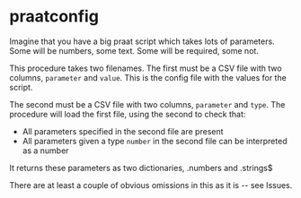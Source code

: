 # praatconfig

Imagine that you have a big praat script which takes lots of parameters. Some will be numbers, some text. Some will be required, some not.

This procedure takes two filenames. The first must be a CSV file with two columns, `parameter` and `value`. This is the config file with the values for the script.

The second must be a CSV file with two columns, `parameter` and `type`. The procedure will load the first file, using the second to check that:

* All parameters specified in the second file are present
* All parameters given a type `number` in the second file can be interpreted as a number

It returns these parameters as two dictionaries, .numbers and .strings$

There are at least a couple of obvious omissions in this as it is -- see Issues.
